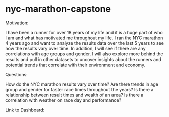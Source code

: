 # nyc-marathon-capstone

Motivation:

I have been a runner for over 18 years of my life and it is a huge part of who I am and what has motivated me throughout my life. I ran the NYC marathon 4 years ago and want to analyze the results data over the last 5 years to see how the results vary over time. In addition, I will see if  there are any correlations with age groups and gender. I will also explore more behind the results and pull in other datasets to uncover insights about the runners and potential trends that correlate with their environment and economy. 

Questions: 

How do the NYC marathon results vary over time?
Are there trends in age group and gender for faster race times throughout the years? 
Is there a relationship between result times and wealth of an area? 
Is there a correlation with weather on race day and performance?

Link to Dashboard:
